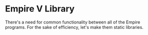 Empire V Library
================

There's a need for common functionality between all of the Empire programs.  For
the sake of efficiency, let's make them static libraries.
